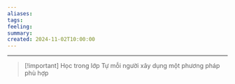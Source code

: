 ```yaml
---
aliases: 
tags: 
feeling: 
summary: 
created: 2024-11-02T10:00:00
---
```

---

> [!important] Học trong lớp
> Tự mỗi người xây dụng một phương pháp phù hợp


